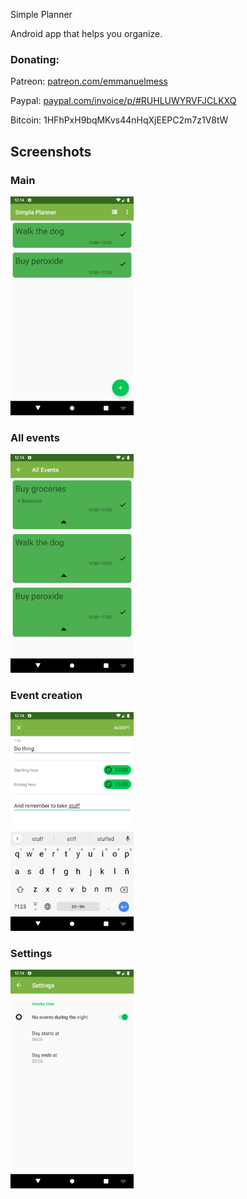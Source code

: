 Simple Planner

Android app that helps you organize.

### Donating: 

Patreon: [patreon.com/emmanuelmess](https://www.patreon.com/emmanuelmess)

Paypal: [paypal.com/invoice/p/#RUHLUWYRVFJCLKXQ](https://www.paypal.com/invoice/p/#RUHLUWYRVFJCLKXQ)

Bitcoin: 1HFhPxH9bqMKvs44nHqXjEEPC2m7z1V8tW

## Screenshots

### Main
<img src="Screenshots/main.png" data-canonical-src="Screenshots/main.png" height="350" /> 

### All events
<img src="Screenshots/allevents.png" data-canonical-src="Screenshots/allevents.png" height="350" />

### Event creation
<img src="Screenshots/createevent.png" data-canonical-src="Screenshots/createevent.png" height="350" />

### Settings
<img src="Screenshots/settings.png" data-canonical-src="Screenshots/settings.png" height="350" /> 